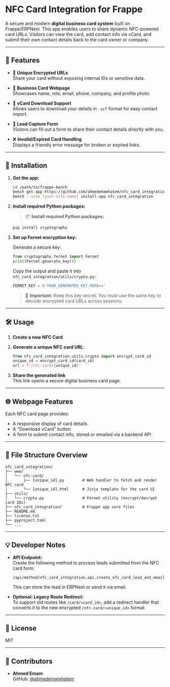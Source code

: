 # NFC Card Integration for Frappe

A secure and modern **digital business card system** built on Frappe/ERPNext. This app enables users to share dynamic NFC-powered card URLs. Visitors can view the card, add contact info via vCard, and submit their own contact details back to the card owner or company.

---

## 🚀 Features

- 🔗 **Unique Encrypted URLs**  
  Share your card without exposing internal IDs or sensitive data.

- 👤 **Business Card Webpage**  
  Showcases name, role, email, phone, company, and profile photo.

- 📇 **vCard Download Support**  
  Allows users to download your details in `.vcf` format for easy contact import.

- 📨 **Lead Capture Form**  
  Visitors can fill out a form to share their contact details directly with you.

- ❌ **Invalid/Expired Card Handling**  
  Displays a friendly error message for broken or expired links.

---

## 🧩 Installation

1. **Get the app:**

   ```bash
   cd /path/to/frappe-bench
   bench get-app https://github.com/ahmedemamhatem/nfc_card_integration.git --branch develop
   bench --site [your-site-name] install-app nfc_card_integration
   ```

2. **Install required Python packages:**

   > 📦 **Install required Python packages:**

   ```bash
   pip install cryptography
   ```

3. **Set up Fernet encryption key:**

   Generate a secure key:

   ```python
   from cryptography.fernet import Fernet
   print(Fernet.generate_key())
   ```

   Copy the output and paste it into `nfc_card_integration/utils/crypto.py`:

   ```python
   FERNET_KEY = b'YOUR_GENERATED_KEY_HERE=='
   ```

   > 🔐 **Important:** Keep this key secret. You must use the same key to decode encrypted card URLs across sessions.

---

## 🛠️ Usage

1. **Create a new NFC Card**  

2. **Generate a unique NFC card URL**:

   ```python
   from nfc_card_integration.utils.crypto import encrypt_card_id
   unique_id = encrypt_card_id(card_id)
   url = f"/nfc-card/{unique_id}"
   ```

3. **Share the generated link**  
   This link opens a secure digital business card page.

---

## 🌐 Webpage Features

Each NFC card page provides:

- A responsive display of card details  
- A "Download vCard" button  
- A form to submit contact info, stored or emailed via a backend API

---

## 📁 File Structure Overview

```
nfc_card_integration/
├── www/
│   └── nfc-card/
│       ├── [unique_id].py        # Web handler to fetch and render NFC card
│       └── [unique_id].html      # Jinja template for the card UI
├── utils/
│   └── crypto.py                 # Fernet utility (encrypt/decrypt card IDs)
├── nfc_card_integration/         # Frappe app core files
├── README.md
├── license.txt
├── pyproject.toml
└── ...
```

---

## 💡 Developer Notes

- **API Endpoint:**  
  Create the following method to process leads submitted from the NFC card form:

  ```
  /api/method/nfc_card_integration.api.create_nfc_card_lead_and_email
  ```

  This can store the lead in ERPNext or send it via email.

- **Optional: Legacy Route Redirect:**  
  To support old routes like `/card/<card_id>`, add a redirect handler that converts it to the new encrypted `/nfc-card/<unique_id>` format.

---

## 📝 License

MIT

---

## 🤝 Contributors

- **Ahmed Emam**  
  GitHub: [@ahmedemamhatem](https://github.com/ahmedemamhatem)